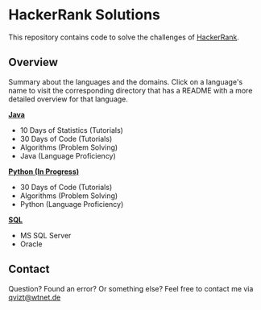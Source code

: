 # HackerRank Solutions
This repository contains code to solve the challenges of [HackerRank](https://www.hackerrank.com/).

## Overview
Summary about the languages and the domains. Click on a language's name to visit the corresponding
directory that has a README with a more detailed overview for that language.

[**Java**](/Java)
* 10 Days of Statistics (Tutorials)
* 30 Days of Code (Tutorials)
* Algorithms (Problem Solving)
* Java (Language Proficiency)

[**Python (In Progress)**](/Python)
* 30 Days of Code (Tutorials)
* Algorithms (Problem Solving)
* Python (Language Proficiency)

[**SQL**](/SQL)
* MS SQL Server
* Oracle

## Contact
Question? Found an error? Or something else? Feel free to contact me via qvizt@wtnet.de
